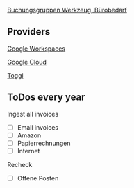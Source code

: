 [Buchungsgruppen Werkzeug, Bürobedarf](craftdocs://open?blockId=FD162E6F-6421-4047-A4B8-8A9F849548E3&spaceId=66ff2777-55e2-3aeb-7fe2-180608ccc46f)

## Providers

[Google Workspaces](https://admin.google.com/u/2/ac/billing/accounts/xK4uuCvgXvT84OgJc632vthkVrUI85HR/transactions?hl=en)

[Google Cloud](https://console.cloud.google.com/billing/005E63-DD940B-1FE7DA/invoices?organizationId=473175814655&project=geardev-prod)

[Toggl](https://track.toggl.com/subscription/1961118/invoices-and-payments)

## ToDos every year

Ingest all invoices

- [ ] Email invoices
- [ ] Amazon
- [ ] Papierrechnungen
- [ ] Internet

Recheck
- [ ] Offene Posten




